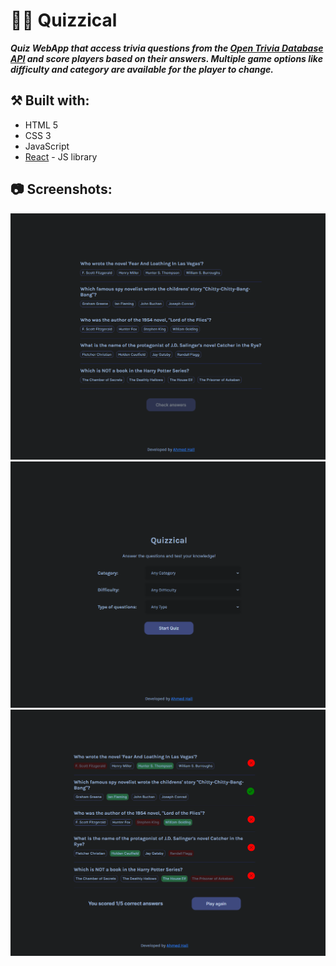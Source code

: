 # 🤔💭 Quizzical



***Quiz WebApp that access trivia questions from the [Open Trivia Database API](https://opentdb.com/) and score players based on their answers. Multiple game options like difficulty and category are available for the player to change.***


## ⚒️ Built with:
- HTML 5
- CSS 3
- JavaScript
- [React](https://reactjs.org/) - JS library

## 📷 Screenshots:

![quizzical-scrimba vercel app_](/src/assets/screenshot/1.png)
![quizzical-scrimba vercel app_ (1)](/src/assets/screenshot/2.png)
![quizzical-scrimba vercel app_ (2)](/src/assets/screenshot/3.png)
